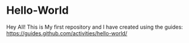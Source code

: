 # Hello-World
Hey All!
This is My first repository
and I have created using the guides: https://guides.github.com/activities/hello-world/
